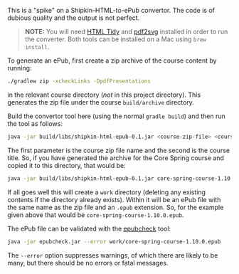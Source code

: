 This is a "spike" on a Shipkin-HTML-to-ePub convertor.
The code is of dubious quality and the output is not perfect.

> **NOTE:** You will need [HTML Tidy](https://www.html-tidy.org/) and
> [pdf2svg](http://www.cityinthesky.co.uk/opensource/pdf2svg/)
> installed in order to run the converter. Both tools can be
> installed on a Mac using `brew install`.
>
To generate an ePub, first create a zip archive of the course
content by running:

```bash
./gradlew zip -xcheckLinks -DpdfPresentations
```

in the relevant course directory (*not* in this project
directory).
This generates the zip file under the course `build/archive`
directory.

Build the convertor tool here (using the normal
`gradle build`) and then run the tool as follows:

```bash
java -jar build/libs/shipkin-html-epub-0.1.jar <course-zip-file> <course-title>
```
 
The first parameter is the course zip file name and the second
is the course title.
So, if you have generated the archive for the Core Spring
course and copied it to this directory, that would be:

```bash
java -jar build/libs/shipkin-html-epub-0.1.jar core-spring-course-1.10.0.zip 'Core Spring'
```

If all goes well this will create a `work` directory (deleting
any existing contents if the directory already exists).
Within it will be an ePub file with the same name as the zip
file and an `.epub` extension.
So, for the example given above that would be
`core-spring-course-1.10.0.epub`.

The ePub file can be validated with the
[epubcheck](https://github.com/w3c/epubcheck) tool:
```bash
java -jar epubcheck.jar --error work/core-spring-course-1.10.0.epub
```

The `--error` option suppresses warnings, of which there are
likely to be many, but there should be no errors or fatal messages.
